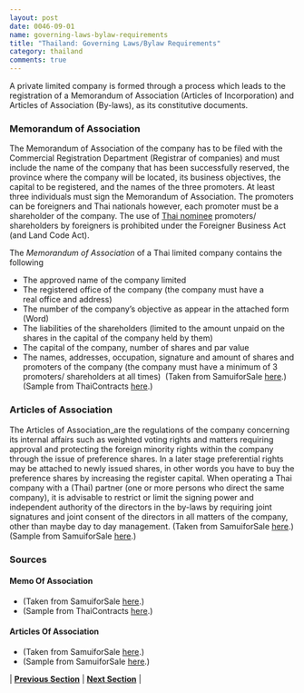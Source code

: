 ```yaml
---
layout: post
date: 0046-09-01
name: governing-laws-bylaw-requirements
title: "Thailand: Governing Laws/Bylaw Requirements"
category: thailand
comments: true
---
```


A private limited company is formed through a process which leads to the registration of a Memorandum of Association (Articles of Incorporation) and Articles of Association (By-laws), as its constitutive documents. 

### Memorandum of Association
The Memorandum of Association of the company has to be filed with the Commercial Registration Department (Registrar of companies) and must include the name of the company that has been successfully reserved, the province where the company will be located, its business objectives, the capital to be registered, and the names of the three promoters. At least three individuals must sign the Memorandum of Association. The promoters can be foreigners and Thai nationals however, each promoter must be a shareholder of the company. The use of [Thai nominee](https://www.samuiforsale.com/other-miscellaneous/nominee-thai-shareholders.html) promoters/ shareholders by foreigners is prohibited under the Foreigner Business Act (and Land Code Act).


The _Memorandum of Association_ of a Thai limited company contains the following
- The approved name of the company limited 
- The registered office of the company (the company must have a real office and address) 
- The number of the company’s objective as appear in the attached form (Word) 
- The liabilities of the shareholders (limited to the amount unpaid on the shares in the capital of the company held by them)  
- The capital of the company, number of shares and par value 
- The names, addresses, occupation, signature and amount of shares and promoters of the company (the company must have a minimum of 3 promoters/ shareholders at all times)  
(Taken from SamuiforSale [here](https://www.samuiforsale.com/knowledge/thai-company-formation.html).)
(Sample from ThaiContracts [here](https://www.thaicontracts.com/free-downloads/memorandum-of-association.html).)

### Articles of Association
The Articles of Association_are the regulations of the company concerning its internal affairs such as weighted voting rights and matters requiring approval and protecting the foreign minority rights within the company through the issue of preference shares. In a later stage preferential rights may be attached to newly issued shares, in other words you have to buy the preference shares by increasing the register capital.
When operating a Thai company with a (Thai) partner (one or more persons who direct the same company), it is advisable to restrict or limit the signing power and independent authority of the directors in the by-laws by requiring joint signatures and joint consent of the directors in all matters of the company, other than maybe day to day management.
(Taken from SamuiforSale [here](https://www.samuiforsale.com/knowledge/thai-company-formation.html).)
(Sample from SamuiforSale [here](https://www.samuiforsale.com/other-miscellaneous/sample-by-laws-articles-of-association-company-limted.html).)

### Sources

#### Memo Of Association
- (Taken from SamuiforSale [here](https://www.samuiforsale.com/knowledge/thai-company-formation.html).)
- (Sample from ThaiContracts [here](https://www.thaicontracts.com/free-downloads/memorandum-of-association.html).)

#### Articles Of Association
- (Taken from SamuiforSale [here](https://www.samuiforsale.com/knowledge/thai-company-formation.html).)
- (Sample from SamuiforSale [here](https://www.samuiforsale.com/other-miscellaneous/sample-by-laws-articles-of-association-company-limted.html).)



| **[Previous Section]( https://neo-project.github.io/global-blockchain-compliance-hub//thailand/thailand-tax-and-auditing-requirements.html)** | **[Next Section]( https://neo-project.github.io/global-blockchain-compliance-hub//thailand/thailand-laws-token-sales.html)** |
